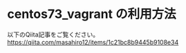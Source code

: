 # centos73_vagrant の利用方法

以下のQiita記事をご覧ください。<br>
https://qiita.com/masahiro12/items/1c21bc8b9445b9108e34
